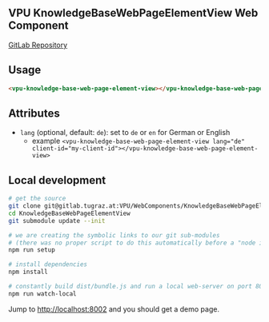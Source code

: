 ## VPU KnowledgeBaseWebPageElementView Web Component

[GitLab Repository](https://gitlab.tugraz.at/VPU/WebComponents/KnowledgeBaseWebPageElementView)

## Usage

```html
<vpu-knowledge-base-web-page-element-view></vpu-knowledge-base-web-page-element-view>
```

## Attributes

- `lang` (optional, default: `de`): set to `de` or `en` for German or English
    - example `<vpu-knowledge-base-web-page-element-view lang="de" client-id="my-client-id"></vpu-knowledge-base-web-page-element-view>`

## Local development

```bash
# get the source
git clone git@gitlab.tugraz.at:VPU/WebComponents/KnowledgeBaseWebPageElementView.git
cd KnowledgeBaseWebPageElementView
git submodule update --init

# we are creating the symbolic links to our git sub-modules
# (there was no proper script to do this automatically before a "node install"
npm run setup

# install dependencies
npm install

# constantly build dist/bundle.js and run a local web-server on port 8002 
npm run watch-local
```

Jump to <http://localhost:8002> and you should get a demo page.
